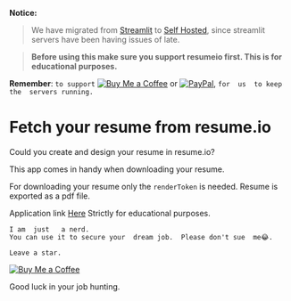 __Notice:__

> We have  migrated  from [Streamlit](https://resumeio2pdfdownload.streamlit.app) to [Self Hosted](www.resumegenn.site), since  streamlit  servers  have  been having  issues of late.

> __Before  using  this make sure  you  support  resumeio  first. This is  for  educational purposes.__

__Remember__:  `to support` [![Buy Me a Coffee](https://www.buymeacoffee.com/assets/img/custom_images/orange_img.png)](https://buymeacoffee.com/wambugu) or [![PayPal](https://img.shields.io/badge/Pay%20Now-FFD140?logo=paypal&logoColor=000&style=for-the-badge)](https://www.paypal.com/ncp/payment/664ZL5XX3TKMG), `for  us  to keep the  servers running.`
# Fetch your resume  from resume.io 
Could you create and design your resume in resume.io? 

This  app comes  in  handy  when  downloading  your  resume. 

For  downloading your resume only the  `renderToken` is  needed.
Resume  is  exported as a pdf file.

Application link [Here](www.resumegenn.site)
Strictly  for  educational purposes.
```
I am  just   a nerd.
You can use it to secure your  dream job.  Please don't sue  me😂.

Leave a star.
```
[![Buy Me a Coffee](https://www.buymeacoffee.com/assets/img/custom_images/orange_img.png)](https://buymeacoffee.com/wambugu)


Good  luck in your  job hunting.
